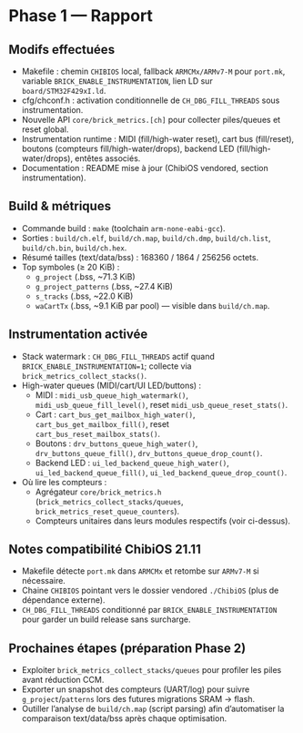 # Phase 1 — Rapport

## Modifs effectuées
- Makefile : chemin `CHIBIOS` local, fallback `ARMCMx/ARMv7-M` pour `port.mk`, variable `BRICK_ENABLE_INSTRUMENTATION`, lien LD sur `board/STM32F429xI.ld`.
- cfg/chconf.h : activation conditionnelle de `CH_DBG_FILL_THREADS` sous instrumentation.
- Nouvelle API `core/brick_metrics.[ch]` pour collecter piles/queues et reset global.
- Instrumentation runtime : MIDI (fill/high-water reset), cart bus (fill/reset), boutons (compteurs fill/high-water/drops), backend LED (fill/high-water/drops), entêtes associés.
- Documentation : README mise à jour (ChibiOS vendored, section instrumentation).

## Build & métriques
- Commande build : `make` (toolchain `arm-none-eabi-gcc`).
- Sorties : `build/ch.elf`, `build/ch.map`, `build/ch.dmp`, `build/ch.list`, `build/ch.bin`, `build/ch.hex`.
- Résumé tailles (text/data/bss) : 168360 / 1864 / 256256 octets.
- Top symboles (≥ 20 KiB) :
  - `g_project` (.bss, ~71.3 KiB)
  - `g_project_patterns` (.bss, ~27.4 KiB)
  - `s_tracks` (.bss, ~22.0 KiB)
  - `waCartTx` (.bss, ~9.1 KiB par pool) — visible dans `build/ch.map`.

## Instrumentation activée
- Stack watermark : `CH_DBG_FILL_THREADS` actif quand `BRICK_ENABLE_INSTRUMENTATION=1`; collecte via `brick_metrics_collect_stacks()`.
- High-water queues (MIDI/cart/UI LED/buttons) :
  - MIDI : `midi_usb_queue_high_watermark()`, `midi_usb_queue_fill_level()`, reset `midi_usb_queue_reset_stats()`.
  - Cart : `cart_bus_get_mailbox_high_water()`, `cart_bus_get_mailbox_fill()`, reset `cart_bus_reset_mailbox_stats()`.
  - Boutons : `drv_buttons_queue_high_water()`, `drv_buttons_queue_fill()`, `drv_buttons_queue_drop_count()`.
  - Backend LED : `ui_led_backend_queue_high_water()`, `ui_led_backend_queue_fill()`, `ui_led_backend_queue_drop_count()`.
- Où lire les compteurs :
  - Agrégateur `core/brick_metrics.h` (`brick_metrics_collect_stacks/queues`, `brick_metrics_reset_queue_counters`).
  - Compteurs unitaires dans leurs modules respectifs (voir ci-dessus).

## Notes compatibilité ChibiOS 21.11
- Makefile détecte `port.mk` dans `ARMCMx` et retombe sur `ARMv7-M` si nécessaire.
- Chaine `CHIBIOS` pointant vers le dossier vendored `./ChibiOS` (plus de dépendance externe).
- `CH_DBG_FILL_THREADS` conditionné par `BRICK_ENABLE_INSTRUMENTATION` pour garder un build release sans surcharge.

## Prochaines étapes (préparation Phase 2)
- Exploiter `brick_metrics_collect_stacks/queues` pour profiler les piles avant réduction CCM.
- Exporter un snapshot des compteurs (UART/log) pour suivre `g_project`/`patterns` lors des futures migrations SRAM → flash.
- Outiller l’analyse de `build/ch.map` (script parsing) afin d’automatiser la comparaison text/data/bss après chaque optimisation.
